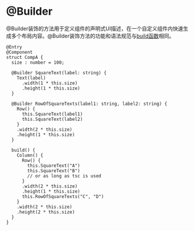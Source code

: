 # @Builder


@Builder装饰的方法用于定义组件的声明式UI描述，在一个自定义组件内快速生成多个布局内容。\@Builder装饰方法的功能和语法规范与[build函数](ts-function-build.md)相同。


```
@Entry
@Component
struct CompA {
  size : number = 100;

  @Builder SquareText(label: string) {
    Text(label)
      .width(1 * this.size)
      .height(1 * this.size)
  }

  @Builder RowOfSquareTexts(label1: string, label2: string) {
    Row() {
      this.SquareText(label1)
      this.SquareText(label2)
    }
    .width(2 * this.size)
    .height(1 * this.size)
  }

  build() {
    Column() {
      Row() {
        this.SquareText("A")
        this.SquareText("B")
        // or as long as tsc is used
      }
      .width(2 * this.size)
      .height(1 * this.size)
      this.RowOfSquareTexts("C", "D")
    }
    .width(2 * this.size)
    .height(2 * this.size)
  }
}
```
